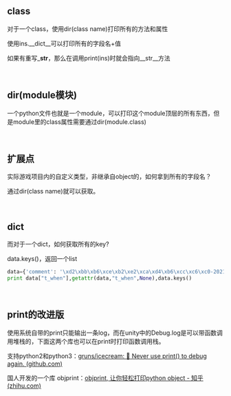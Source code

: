 ## class

对于一个class，使用dir(class name)打印所有的方法和属性

使用ins.\__dict__可以打印所有的字段名+值

如果有重写\___str__，那么在调用print(ins)时就会指向\__str__方法

<br/>

## dir(module模块)

一个python文件也就是一个module，可以打印这个module顶层的所有东西，但是module里的class属性需要通过dir(module.class)

<br/>

## 扩展点

实际游戏项目内的自定义类型，非继承自object的，如何拿到所有的字段名？

通过dir(class name)就可以获取。

<br/>

## dict

而对于一个dict，如何获取所有的key?

data.keys()，返回一个list

```python
data={'comment': '\xd2\xbb\xb6\xce\xb2\xe2\xca\xd4\xb6\xcc\xc6\xc0-2021-10-19 17:26:34', 't_when': 1634635594, 'role': '\xc5\xcb\xc5\xcb\xcf\xeb\xcb\xaf\xbe\xf5', 'uuid': '2f077b78-fe3f-11eb-b9d2-525400da9cc3', 'storyid': 1, 'commentid': 'a7234432-30be-11ec-b552-525400da9cc3', '_id': '616e8f4a16d918028e042303', 'like': 0}
print data["t_when"],getattr(data,"t_when",None),data.keys()
```

<br/>

## print的改进版

使用系统自带的print只能输出一条log，而在unity中的Debug.log是可以带函数调用堆栈的，下面这两个库也可以在print时打印函数调用栈。

支持python2和python3：[gruns/icecream: 🍦 Never use print() to debug again. (github.com)](https://github.com/gruns/icecream)

国人开发的一个库 objprint：[objprint, 让你轻松打印python object - 知乎 (zhihu.com)](https://zhuanlan.zhihu.com/p/355996663)

